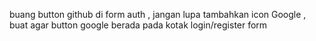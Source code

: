 buang button github di form auth , jangan lupa tambahkan icon Google , buat agar button google berada pada kotak login/register form 
